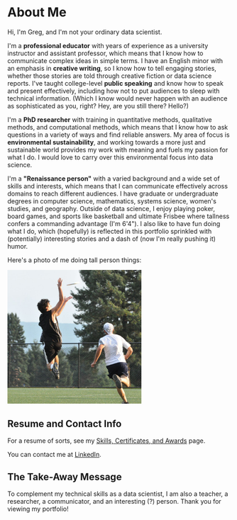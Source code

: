 # About Me
Hi, I'm Greg, and I'm not your ordinary data scientist.

I'm a **professional educator** with years of experience as a university instructor and assistant professor, which means that I know how to communicate complex ideas in simple terms. I have an English minor with an emphasis in **creative writing**, so I know how to tell engaging stories, whether those stories are told through creative fiction or data science reports. I've taught college-level **public speaking** and know how to speak and present effectively, including how not to put audiences to sleep with technical information. (Which I know would never happen with an audience as sophisticated as you, right? Hey, are you still there? Hello?)

I'm a **PhD researcher** with training in quantitative methods, qualitative methods, and computational methods, which means that I know how to ask questions in a variety of ways and find reliable answers. My area of focus is **environmental sustainability**, and working towards a more just and sustainable world provides my work with meaning and fuels my passion for what I do. I would love to carry over this environmental focus into data science.

I'm a **"Renaissance person"** with a varied background and a wide set of skills and interests, which means that I can communicate effectively across domains to reach different audiences. I have graduate or undergraduate degrees in computer science, mathematics, systems science, women's studies, and geography. Outside of data science, I enjoy playing poker, board games, and sports like basketball and ultimate Frisbee where tallness confers a commanding advantage (I'm 6'4"). I also like to have fun doing what I do, which (hopefully) is reflected in this portfolio sprinkled with (potentially) interesting stories and a dash of (now I'm really pushing it) humor.

Here's a photo of me doing tall person things:

<a href="images/ultimate-frisbee.jpg"><img src="images/ultimate-frisbee.jpg" alt="Photo of me playing ultimate Frisbee" width="60%"></a>

## Resume and Contact Info

For a resume of sorts, see my [Skills, Certificates, and Awards](skills) page.

You can contact me at [LinkedIn](https://www.linkedin.com/in/greg-lankenau-70b51013/).

## The Take-Away Message

To complement my technical skills as a data scientist, I am also a teacher, a researcher, a communicator, and an interesting (?) person. Thank you for viewing my portfolio!
